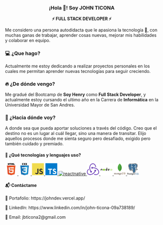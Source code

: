 <p align="center" width="300">
   <h3 align="center">¡Hola 👋! Soy JOHN TICONA </h3>
</p>

<p align="center"><strong>⚡ FULL STACK DEVELOPER ⚡</strong></p>

<p>
Me considero una persona autodidacta que le apasiona la tecnología 🚀, con muchas ganas de trabajar, aprender cosas nuevas, mejorar mis habilidades y colaborar en equipo.
</p>

<h3>💻 ¿Que hago?</h3>

<p>
Actualmente me estoy dedicando a realizar proyectos personales en los cuales me permitan aprender nuevas tecnologías para seguir creciendo.
</p>

<h3>🔥 ¿De dónde vengo?</h3>

<p>
Me gradué del Bootcamp de <b>Soy Henry</b> como <b>Full Stack Developer</b>, y actualmente estoy cursando el ultimo año en la Carrera de <b>Informática</b> en la Universidad Mayor de San Andres.
</p>

<h3>🚀 ¿Hacia dónde voy?</h3> 
<p>
A donde sea que pueda aportar soluciones a través del código. Creo que el destino no es un lugar al cuál llegar, sino una manera de transitar. Elijo aquellos procesos donde me sienta seguro pero desafiado, exigido pero también cuidado y premiado.
</p>

#### 🧰 ¿Qué tecnologías y lenguajes uso?

<p align="left"> 
  <a href="https://www.w3.org/html/" target="_blank" rel="noreferrer">
    <img src="https://raw.githubusercontent.com/devicons/devicon/master/icons/html5/html5-original-wordmark.svg" alt="html5" width="40" height="40"/>
  </a>
  <a href="https://www.w3schools.com/css/" target="_blank" rel="noreferrer">
    <img src="https://raw.githubusercontent.com/devicons/devicon/master/icons/css3/css3-original-wordmark.svg" alt="css3" width="40" height="40"/>
  </a>
  <a href="https://developer.mozilla.org/en-US/docs/Web/JavaScript" target="_blank" rel="noreferrer">
    <img src="https://raw.githubusercontent.com/devicons/devicon/master/icons/javascript/javascript-original.svg" alt="javascript" width="40" height="40"/>
  </a>
  <a href="https://www.typescriptlang.org/" target="_blank" rel="noreferrer">
    <img src="https://raw.githubusercontent.com/devicons/devicon/master/icons/typescript/typescript-original.svg" alt="typescript" width="40" height="40"/>
  </a>
  <a href="https://reactnative.dev/" target="_blank" rel="noreferrer">
    <img src="https://reactnative.dev/img/header_logo.svg" alt="reactnative" width="40" height="40"/>
  </a>
  <a href="https://redux.js.org" target="_blank" rel="noreferrer">
    <img src="https://raw.githubusercontent.com/devicons/devicon/master/icons/redux/redux-original.svg" alt="redux" width="40" height="40"/>
  </a>
  <a href="https://nodejs.org" target="_blank" rel="noreferrer">
    <img src="https://raw.githubusercontent.com/devicons/devicon/master/icons/nodejs/nodejs-original-wordmark.svg" alt="nodejs" width="40" height="40"/>
  </a>
  <a href="https://www.mongodb.com/" target="_blank" rel="noreferrer">
    <img src="https://raw.githubusercontent.com/devicons/devicon/master/icons/mongodb/mongodb-original-wordmark.svg" alt="mongodb" width="40" height="40"/>
  </a>
  <a href="https://www.postgresql.org" target="_blank" rel="noreferrer">
    <img src="https://raw.githubusercontent.com/devicons/devicon/master/icons/postgresql/postgresql-original-wordmark.svg" alt="postgresql" width="40" height="40"/>
  </a>
</p>

#### 📬 Contáctame

<p>
🔹 Portafolio: https://johndev.vercel.app/
</p>
<p>
🔹 LinkedIn: https://www.linkedin.com/in/john-ticona-09a738189/
</p>
<p>
🔹 Email: jbticona2@gmail.com
</p>


